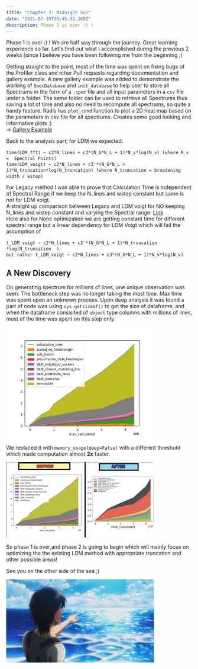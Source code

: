 ```yaml
---
title: "Chapter 3: Midnight Sun"
date: "2021-07-19T16:45:32.169Z"
description: Phase 1 is over :) ! 
---
```

Phase 1 is over :) ! We are half way through the journey. Great learning experience so far. Let's find out what I accomplished during the previous 2 weeks (since I believe you have been following me from the beginning ;)

Getting straight to the point, most of the time was spent on fixing bugs of the Profiler class and other Pull requests regarding documentation and gallery example. A new gallery example was added to demonstrate the working of `SpecDatabase` and `init_database` to help user to store all Spectrums in the form of a `.spec` file and all input parameters in a `csv` file under a folder. The same folder can be used to retrieve all Spectrums thus saving a lot of time and also no need to recompute all spectrums, so quite a handy feature. Radis has `plot_cond` function to plot a 2D heat map based on the parameters in csv file for all spectrums. Creates some good looking and informative plots :) <br>-> [Gallery Example](https://radis.readthedocs.io/en/latest/auto_examples/plot_SpecDatabase.html#sphx-glr-auto-examples-plot-specdatabase-py)<br>

Back to the analysis part; for LDM we expected:<br>

```
time(LDM_fft) ~ c2*N_lines + c3*(N_G*N_L + 1)*N_v*log(N_v) (where N_v =  Spectral Points)
time(LDM_voigt) ~ c2*N_lines + c3'*(N_G*N_L + 1)*N_truncation*log(N_truncation) (where N_truncation = broadening width / wstep)
```

For Legacy method I was able to prove that Calculation Time is independent of Spectral Range if we keep the N_lines and wstep constant but same is not for LDM voigt.<br>
A straight up comparison between Legacy and LDM voigt for NO  keeping N_lines and wstep constant and varying the Spectral range:
[Link](https://public.tableau.com/app/profile/anand.kumar4841/viz/LDMvsLegacyforSpectralRangeN_linesconstantandVoigtbroadening/Sheet1)<br>
Here also for None optimization we are getting constant time for different spectral range but a linear dependency for LDM Voigt which will fail the assumption of
```
t_LDM_voigt ~ c2*N_lines + c3'*(N_G*N_L + 1)*N_truncation  *log(N_truncation  )
but rather t_LDM_voigt ~ c2*N_lines + c3*(N_G*N_L + 1)*N_v*log(N_v)
```
## A New Discovery

On generating spectrum for millions of lines, one unique observation was seen. The bottleneck step was no longer taking the most time. Max time was spent upon an unknown process. Upon deep analysis it was found a part of code was using `sys.getsizeof()` to get the size of dataframe, and when the dataframe consisited of `object` type columns with millions of lines, most of the time was spent on this step only.

<img src="ldm.png" alt="complexity.jpg" width="400"/><br>

We replaced it with `memory_usage(deep=False)` with a different threshold which made computation almost **2x** faster.

<img src="ba.png" alt="complexity.jpg" width="400"/><br>

So phase 1 is over,and phase 2 is going to begin which will mainly focus on optimizing the the existing LDM method with appropriate truncation and other possible areas!

See you on the other side of the sea ;)

<img src="other.jpg" alt="complexity.jpg" width="400"/><br>

